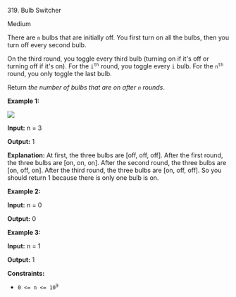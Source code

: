 ﻿319\. Bulb Switcher

Medium

There are `n` bulbs that are initially off. You first turn on all the bulbs, then you turn off every second bulb.

On the third round, you toggle every third bulb (turning on if it's off or turning off if it's on). For the <code>i<sup>th</sup></code> round, you toggle every `i` bulb. For the <code>n<sup>th</sup></code> round, you only toggle the last bulb.

Return _the number of bulbs that are on after `n` rounds_.

**Example 1:**

![](https://assets.leetcode.com/uploads/2020/11/05/bulb.jpg)

**Input:** n = 3

**Output:** 1

**Explanation:** At first, the three bulbs are \[off, off, off\]. After the first round, the three bulbs are \[on, on, on\]. After the second round, the three bulbs are \[on, off, on\]. After the third round, the three bulbs are \[on, off, off\]. So you should return 1 because there is only one bulb is on.

**Example 2:**

**Input:** n = 0

**Output:** 0 

**Example 3:**

**Input:** n = 1

**Output:** 1 

**Constraints:**

*   <code>0 <= n <= 10<sup>9</sup></code>